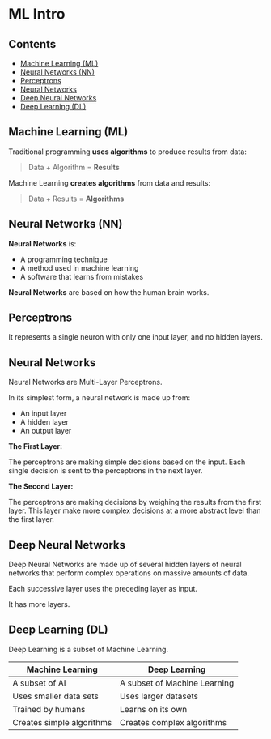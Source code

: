 # ML Intro

## Contents

- [Machine Learning (ML)](#machine-learning-ml)
- [Neural Networks (NN)](#neural-networks-nn)
- [Perceptrons](#perceptrons)
- [Neural Networks](#neural-networks)
- [Deep Neural Networks](#deep-neural-networks)
- [Deep Learning (DL)](#deep-learning-dl)

## Machine Learning (ML)

Traditional programming **uses algorithms** to produce results from data:
> Data + Algorithm = **Results**

Machine Learning **creates algorithms** from data and results:
> Data + Results = **Algorithms**

## Neural Networks (NN)

**Neural Networks** is:

- A programming technique
- A method used in machine learning
- A software that learns from mistakes

**Neural Networks** are based on how the human brain works.

## Perceptrons

It represents a single neuron with only one input layer, and no hidden layers.

## Neural Networks

Neural Networks are Multi-Layer Perceptrons.

In its simplest form, a neural network is made up from:

- An input layer
- A hidden layer
- An output layer

**The First Layer:**

The perceptrons are making simple decisions based on the input. Each single decision is sent to the perceptrons in the next layer.

**The Second Layer:**

The perceptrons are making decisions by weighing the results from the first layer. This layer make more complex decisions at a more abstract level than the first layer.

## Deep Neural Networks

Deep Neural Networks are made up of several hidden layers of neural networks that perform complex operations on massive amounts of data.

Each successive layer uses the preceding layer as input.

It has more layers.

## Deep Learning (DL)

Deep Learning is a subset of Machine Learning.

|      Machine Learning     |        Deep Learning         |
| ------------------------- | ---------------------------- |
| A subset of AI            | A subset of Machine Learning |
| Uses smaller data sets    | Uses larger datasets         |
| Trained by humans         | Learns on its own            |
| Creates simple algorithms | Creates complex algorithms   |
